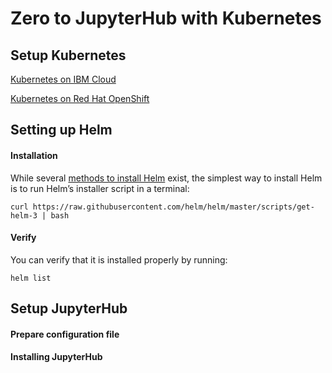 # Zero to JupyterHub with Kubernetes

## Setup Kubernetes

[Kubernetes on IBM Cloud](https://zero-to-jupyterhub.readthedocs.io/en/latest/kubernetes/ibm/step-zero-ibm.html)

[Kubernetes on Red Hat OpenShift](https://github.com/jupyter-on-openshift/jupyterhub-quickstart)

## Setting up Helm

#### Installation
While several [methods to install Helm](https://helm.sh/docs/intro/install/) exist, the simplest way to install Helm is to run Helm’s installer script in a terminal:
```
curl https://raw.githubusercontent.com/helm/helm/master/scripts/get-helm-3 | bash
```

#### Verify
You can verify that it is installed properly by running:
```
helm list
```

## Setup JupyterHub

#### Prepare configuration file


#### Installing JupyterHub


[]()
